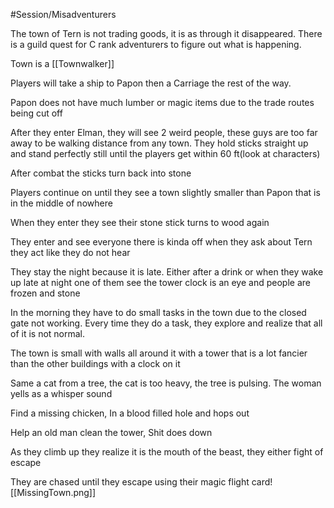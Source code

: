 #Session/Misadventurers 

The town of Tern is not trading goods, it is as through it disappeared. There is a guild quest for C rank adventurers to figure out what is happening.

Town is a [[Townwalker]]

Players will take a ship to Papon then a Carriage the rest of the way.

Papon does not have much lumber or magic items due to the trade routes being cut off

After they enter Elman, they will see 2 weird people, these guys are too far away to be walking distance from any town. They hold sticks straight up and stand perfectly still until the players get within 60 ft(look at characters)

After combat the sticks turn back into stone

Players continue on until they see a town slightly smaller than Papon that is in the middle of nowhere

When they enter they see their stone stick turns to wood again

They enter and see everyone there is kinda off when they ask about Tern they act like they do not hear

They stay the night because it is late. Either after a drink or when they wake up late at night one of them see the tower clock is an eye and people are frozen and stone

In the morning they have to do small tasks in the town due to the closed gate not working. Every time they do a task, they explore and realize that all of it is not normal.

The town is small with walls all around it with a tower that is a lot fancier than the other buildings with a clock on it

Same a cat from a tree, the cat is too heavy, the tree is pulsing. The woman yells as a whisper sound

Find a missing chicken, In a blood filled hole and hops out

Help an old man clean the tower, Shit does down

As they climb up they realize it is the mouth of the beast, they either fight of escape

They are chased until they escape using their magic flight card![[MissingTown.png]]
